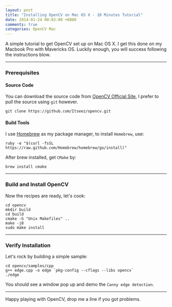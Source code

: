 ```yaml
---
layout: post
title: "Installing OpenCV on Mac OS X - 10 Minutes Tutorial"
date: 2014-01-24 00:03:00 +0800
comments: true
categories: OpenCV Mac 
---
```


A simple tutorial to get OpenCV set up on Mac OS X. I get this done on my Macbook Pro with Mavericks OS. Luckily enough, you will success following the instructions blow.

------------------------------
### Prerequisites

#### Source Code

You can download the source code from [OpenCV Official Site](http://opencv.org/), I prefer to pull the source using `git` however.
    
    git clone https://github.com/Itseez/opencv.git

<!--more-->

#### Build Tools

I use [Homebrew](http://brew.sh/) as my package manager, to install `Homebrew`, use:

    ruby -e "$(curl -fsSL https://raw.github.com/Homebrew/homebrew/go/install)"

After brew installed, get `CMake` by:

    brew install cmake

------------------------------
### Build and Install OpenCV

Now the recipes are ready, let's cook:

    cd opencv
    mkdir build
    cd build
    cmake -G "Unix Makefiles" ..
    make -j8
    sudo make install

------------------------------
### Verify Installation

Let's rock by building a simple sample:

    cd opencv/samples/cpp
    g++ edge.cpp -o edge `pkg-config --cflags --libs opencv`
    ./edge

You should see a window pop up and demo the `Canny edge detection`.

------------------------------
Happy playing with OpenCV, drop me a line if you got problems.
